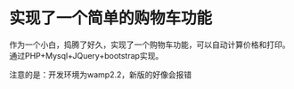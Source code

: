 # 实现了一个简单的购物车功能
作为一个小白，捣腾了好久，实现了一个购物车功能，可以自动计算价格和打印。通过PHP+Mysql+JQuery+bootstrap实现。

注意的是：开发环境为wamp2.2，新版的好像会报错
